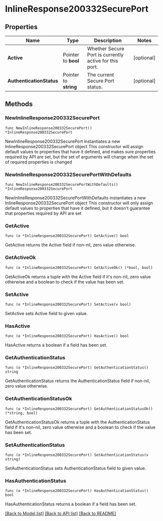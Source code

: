 # InlineResponse200332SecurePort

## Properties

Name | Type | Description | Notes
------------ | ------------- | ------------- | -------------
**Active** | Pointer to **bool** | Whether Secure Port is currently active for this port. | [optional] 
**AuthenticationStatus** | Pointer to **string** | The current Secure Port status. | [optional] 

## Methods

### NewInlineResponse200332SecurePort

`func NewInlineResponse200332SecurePort() *InlineResponse200332SecurePort`

NewInlineResponse200332SecurePort instantiates a new InlineResponse200332SecurePort object
This constructor will assign default values to properties that have it defined,
and makes sure properties required by API are set, but the set of arguments
will change when the set of required properties is changed

### NewInlineResponse200332SecurePortWithDefaults

`func NewInlineResponse200332SecurePortWithDefaults() *InlineResponse200332SecurePort`

NewInlineResponse200332SecurePortWithDefaults instantiates a new InlineResponse200332SecurePort object
This constructor will only assign default values to properties that have it defined,
but it doesn't guarantee that properties required by API are set

### GetActive

`func (o *InlineResponse200332SecurePort) GetActive() bool`

GetActive returns the Active field if non-nil, zero value otherwise.

### GetActiveOk

`func (o *InlineResponse200332SecurePort) GetActiveOk() (*bool, bool)`

GetActiveOk returns a tuple with the Active field if it's non-nil, zero value otherwise
and a boolean to check if the value has been set.

### SetActive

`func (o *InlineResponse200332SecurePort) SetActive(v bool)`

SetActive sets Active field to given value.

### HasActive

`func (o *InlineResponse200332SecurePort) HasActive() bool`

HasActive returns a boolean if a field has been set.

### GetAuthenticationStatus

`func (o *InlineResponse200332SecurePort) GetAuthenticationStatus() string`

GetAuthenticationStatus returns the AuthenticationStatus field if non-nil, zero value otherwise.

### GetAuthenticationStatusOk

`func (o *InlineResponse200332SecurePort) GetAuthenticationStatusOk() (*string, bool)`

GetAuthenticationStatusOk returns a tuple with the AuthenticationStatus field if it's non-nil, zero value otherwise
and a boolean to check if the value has been set.

### SetAuthenticationStatus

`func (o *InlineResponse200332SecurePort) SetAuthenticationStatus(v string)`

SetAuthenticationStatus sets AuthenticationStatus field to given value.

### HasAuthenticationStatus

`func (o *InlineResponse200332SecurePort) HasAuthenticationStatus() bool`

HasAuthenticationStatus returns a boolean if a field has been set.


[[Back to Model list]](../README.md#documentation-for-models) [[Back to API list]](../README.md#documentation-for-api-endpoints) [[Back to README]](../README.md)


